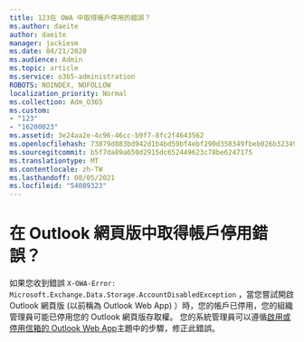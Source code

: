 ```yaml
---
title: 123在 OWA 中取得帳戶停用的錯誤？
ms.author: daeite
author: daeite
manager: jackiesm
ms.date: 04/21/2020
ms.audience: Admin
ms.topic: article
ms.service: o365-administration
ROBOTS: NOINDEX, NOFOLLOW
localization_priority: Normal
ms.collection: Adm_O365
ms.custom:
- "123"
- "16200023"
ms.assetid: 3e24aa2e-4c96-46cc-b9f7-8fc2f4643562
ms.openlocfilehash: 73879d883bd942d1b4bd59bf4ebf290d358349fbeb026b3234934319014d21af
ms.sourcegitcommit: b5f7da89a650d2915dc652449623c78be6247175
ms.translationtype: MT
ms.contentlocale: zh-TW
ms.lasthandoff: 08/05/2021
ms.locfileid: "54089323"
---
```

# <a name="getting-an-account-disabled-error-in-outlook-on-the-web"></a>在 Outlook 網頁版中取得帳戶停用錯誤？

如果您收到錯誤 `X-OWA-Error: Microsoft.Exchange.Data.Storage.AccountDisabledException` ，當您嘗試開啟 Outlook 網頁版 (以前稱為 Outlook Web App) ）時，您的帳戶已停用，您的組織管理員可能已停用您的 Outlook 網頁版存取權。 您的系統管理員可以遵循[啟用或停用信箱的 Outlook Web App](https://technet.microsoft.com/library/bb124124%28v=exchg.150%29.aspx)主題中的步驟，修正此錯誤。